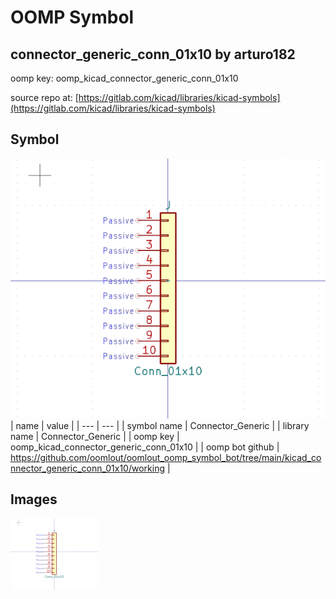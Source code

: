 # OOMP Symbol  
## connector_generic_conn_01x10  by arturo182  
  
oomp key: oomp_kicad_connector_generic_conn_01x10  
  
source repo at: [https://gitlab.com/kicad/libraries/kicad-symbols](https://gitlab.com/kicad/libraries/kicad-symbols)  
## Symbol  
  
[![working.png](working_600.png)](working.png)  
| name | value | 
| --- | --- | 
| symbol name | Connector_Generic | 
| library name | Connector_Generic | 
| oomp key | oomp_kicad_connector_generic_conn_01x10 | 
| oomp bot github | https://github.com/oomlout/oomlout_oomp_symbol_bot/tree/main/kicad_connector_generic_conn_01x10/working | 
## Images  
  
[![working.png](working_140.png)](working.png)  
